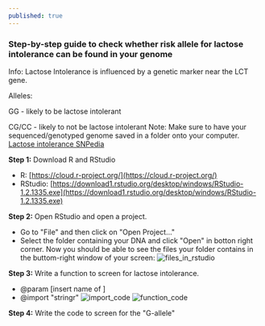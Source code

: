 ```yaml
---
published: true
---
```

### Step-by-step guide to check whether risk allele for lactose intolerance can be found in your genome
Info: Lactose Intolerance is influenced by a genetic marker near the LCT gene.

Alleles:

GG - likely to be lactose intolerant

CG/CC - likely to not be lactose intolerant
Note: Make sure to have your sequenced/genotyped genome saved in a folder onto your computer. 
[Lactose intolerance SNPedia](https://www.snpedia.com/index.php/Lactose_intolerance)

**Step 1:** Download R and RStudio
- R: [https://cloud.r-project.org/](https://cloud.r-project.org/)
- RStudio: [https://download1.rstudio.org/desktop/windows/RStudio-1.2.1335.exe](https://download1.rstudio.org/desktop/windows/RStudio-1.2.1335.exe)

**Step 2:** Open RStudio and open a project.
- Go to "File" and then click on "Open Project..."
- Select the folder containing your DNA and click "Open" in botton right corner. 
Now you should be able to see the files your folder contains in the buttom-right window of your screen:
![files_in_rstudio](/emerald/img/IngaDNAonRstudio.PNG)

**Step 3:** Write a function to screen for lactose intolerance.

- @param [insert name of ]
- @import "stringr"
![import_code](/emerald/img/lactose_import.PNG)
![function_code](/emerald/img/lactose_function.PNG)

**Step 4:** Write the code to screen for the "G-allele"
